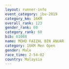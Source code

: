 ```yaml
---
layout: runner-info 
event_category: jbu-2019 
category_km: 16KM  
overall_rank: 123
gender_rank: 60
category_rank: 60
bib: 61008
name: MOHD FAIZAL BIN ANUAR
category: 16KM Men Open
gender: Male
race_time: 2-54-02
country: Malaysia
---
```


